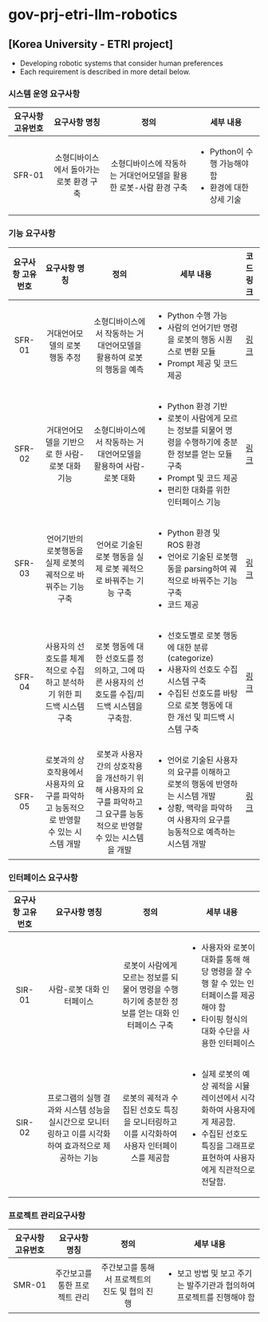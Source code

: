 # gov-prj-etri-llm-robotics
## [Korea University - ETRI project]

* Developing robotic systems that consider human preferences
* Each requirement is described in more detail below.

### 시스템 운영 요구사항

<!-- * SMR-01: 소형디바이스에서 돌아가는 로봇 환경 구축
  * 소형디바이스에 작동하는 거대언어모델을 활용한 로봇-사람 환경 구축
    1. Python이 수행 가능해야함
    2. 환경에 대한 상세 기술 -->

<!-- | SMR ID | 기능 | 상세 내용 | 세부 사항 | -->
| 요구사항 고유번호 | 요구사항 명칭 | 정의 | <center>세부 내용</center> |
|:---:|:---:|:---:|:---|
| SFR-01 | 소형디바이스에서 돌아가는 로봇 환경 구축 | 소형디바이스에 작동하는 거대언어모델을 활용한 로봇-사람 환경 구축 | <ul><li>Python이 수행 가능해야함</li><li>환경에 대한 상세 기술</li></ul> |


### 기능 요구사항

<!-- * SFR-01: 거대언어모델의 로봇 행동 추정
  * 소형디바이스에서 작동하는 거대언어모델을 활용하여 로봇의 행동을 예측
    1. Python 수행 가능
    2. 사람의 언어기반 명령을 로봇의 행동 시퀀스로 변환 모듈
    3. Prompt 제공 및 코드 제공
* SFR-02: 거대언어모델을 기반으로 한 사람-로봇 대화 기능
  * 소형디바이스에서 작동하는 거대언어모델을 활용하여 사람-로봇 대화
    1. Python 환경 기반
    2. 로봇이 사람에게 모르는 정보를 되물어 명령을 수행하기에 충분한 정보를 얻는 모듈 구축
    3. Prompt 및 코드 제공
    4. 편리한 대화를 위한 인터페이스 기능
* SFR-03: 언어기반의 로봇행동을 실제 로봇의 궤적으로 바꿔주는 기능구축
  * 언어로 기술된 로봇 행동을 실제 로봇 궤적으로 바꿔주는 기능 구축
    1. Python 환경 및 ROS 환경
    2. 언어로 기술된 로봇행동을 parsing하여 궤적으로 바꿔주는 기능 구축
    3. 코드 제공
* SFR-04: 사용자의 선호도를 체계적으로 수집하고 분석하기 위한 피드백 시스템 구축
  * 로봇 행동에 대한 선호도를 정의하고, 그에 따른 사용자의 선호도를 수집/피드백 시스템을 구축 함. 
    1. 선호도별로 로봇 행동에 대한 분류(categorize)
    2. 사용자의 선호도 수집 시스템 구축
    3. 수집된 선호도를 바탕으로 로봇 행동에 대한 개선 및 피드백 시스템 구축 
* SFR-05: 로봇과의 상호작용에서 사용자의 요구를 파악하고 능동적으로 반영할 수 있는 시스템 개발
  * 로봇과 사용자 간의 상호작용을 개선하기 위해 사용자의 요구를 파악하고 그 요구를 능동적으로 반영할 수 있는 시스템을 개발
    1. 언어로 기술된 사용자의 요구를 이해하고 로봇의 행동에 반영하는 시스템 개발
    2. 상황, 맥락을 파악하여 사용자의 요구를 능동적으로 예측하는 시스템 개발 -->
<!-- | ------ | ---- | ------- | ------- | -------- | -->

| 요구사항 고유번호 | 요구사항 명칭 | 정의 | <center>세부 내용</center> | 코드 링크 |
|:---:|:---:|:---:|:---|:---|
| SFR-01 | 거대언어모델의 로봇 행동 추정 | 소형디바이스에서 작동하는 거대언어모델을 활용하여 로봇의 행동을 예측 | <ul><li>Python 수행 가능</li><li>사람의 언어기반 명령을 로봇의 행동 시퀀스로 변환 모듈</li><li>Prompt 제공 및 코드 제공</li></ul> | [링크](URL) |
| SFR-02 | 거대언어모델을 기반으로 한 사람-로봇 대화 기능 | 소형디바이스에서 작동하는 거대언어모델을 활용하여 사람-로봇 대화 | <ul><li>Python 환경 기반</li><li>로봇이 사람에게 모르는 정보를 되물어 명령을 수행하기에 충분한 정보를 얻는 모듈 구축</li><li>Prompt 및 코드 제공</li><li>편리한 대화를 위한 인터페이스 기능</li></ul> | [링크](URL) |
| SFR-03 | 언어기반의 로봇행동을 실제 로봇의 궤적으로 바꿔주는 기능구축 | 언어로 기술된 로봇 행동을 실제 로봇 궤적으로 바꿔주는 기능 구축 | <ul><li>Python 환경 및 ROS 환경</li><li>언어로 기술된 로봇행동을 parsing하여 궤적으로 바꿔주는 기능 구축</li><li>코드 제공</li></ul> | [링크](URL) |
| SFR-04 | 사용자의 선호도를 체계적으로 수집하고 분석하기 위한 피드백 시스템 구축 | 로봇 행동에 대한 선호도를 정의하고, 그에 따른 사용자의 선호도를 수집/피드백 시스템을 구축함. | <ul><li>선호도별로 로봇 행동에 대한 분류(categorize)</li><li>사용자의 선호도 수집 시스템 구축</li><li>수집된 선호도를 바탕으로 로봇 행동에 대한 개선 및 피드백 시스템 구축</li></ul> | [링크](URL) |
| SFR-05 | 로봇과의 상호작용에서 사용자의 요구를 파악하고 능동적으로 반영할 수 있는 시스템 개발 | 로봇과 사용자 간의 상호작용을 개선하기 위해 사용자의 요구를 파악하고 그 요구를 능동적으로 반영할 수 있는 시스템을 개발 | <ul><li>언어로 기술된 사용자의 요구를 이해하고 로봇의 행동에 반영하는 시스템 개발</li><li>상황, 맥락을 파악하여 사용자의 요구를 능동적으로 예측하는 시스템 개발</li></ul> | [링크](URL) |

### 인터페이스 요구사항

<!-- | ------ | ---- | ------- | -------| -->
| 요구사항 고유번호 | 요구사항 명칭 | 정의 | <center>세부 내용</center> |
|:---:|:---:|:---:|:---|
| SIR-01 | 사람-로봇 대화 인터페이스 | 로봇이 사람에게 모르는 정보를 되물어 명령을 수행하기에 충분한 정보를 얻는 대화 인터페이스 구축 | <ul><li>사용자와 로봇이 대화를 통해 해당 명령을 잘 수행 할 수 있는 인터페이스를 제공해야 함</li><li>타이핑 형식의 대화 수단을 사용한 인터페이스</li></ul> |
| SIR-02 | 프로그램의 실행 결과와 시스템 성능을 실시간으로 모니터링하고 이를 시각화하여 효과적으로 제공하는 기능 | 로봇의 궤적과 수집된 선호도 특징을 모니터링하고 이를 시각화하여 사용자 인터페이스를 제공함 | <ul><li>실제 로봇의 예상 궤적을 시뮬레이션에서 시각화하여 사용자에게 제공함.</li><li>수집된 선호도 특징을 그래프로 표현하여 사용자에게 직관적으로 전달함.</li></ul> |

### 프로젝트 관리요구사항

<!-- | ------ | ---- | ------- | -------| -->
| 요구사항 고유번호 | 요구사항 명칭 | 정의 | <center>세부 내용</center> |
|:---:|:---:|:---:|:---|
| SMR-01 | 주간보고를 통한 프로젝트 관리 | 주간보고를 통해서 프로젝트의 진도 및 협의 진행 | <ul><li>보고 방법 및 보고 주기는 발주기관과 협의하여 프로젝트를 진행해야 함</li></ul> |
